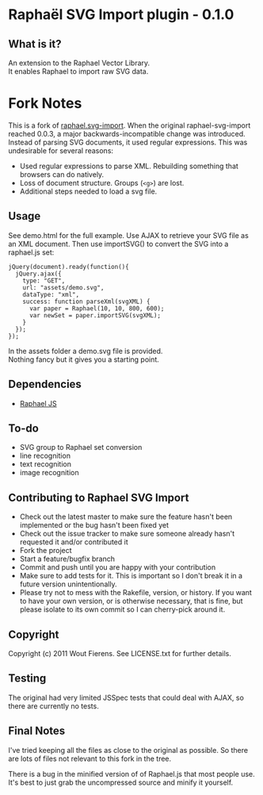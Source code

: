# Raphaël SVG Import plugin - 0.1.0

## What is it?
An extension to the Raphael Vector Library.<br/>
It enables Raphael to import raw SVG data.

Fork Notes
==========

This is a fork of [raphael.svg-import](https://github.com/wout/raphael-svg-import).
When the original raphael-svg-import reached 0.0.3, a major backwards-incompatible change was introduced.
Instead of parsing SVG documents, it used regular expressions. This was undesirable for several reasons:

* Used regular expressions to parse XML. Rebuilding something that browsers can do natively.
* Loss of document structure. Groups (`<g>`) are lost.
* Additional steps needed to load a svg file.

Usage
-----
See demo.html for the full example. Use AJAX to retrieve your SVG file as an XML document.
Then use importSVG() to convert the SVG into a raphael.js set:

    jQuery(document).ready(function(){
      jQuery.ajax({
        type: "GET",
        url: "assets/demo.svg",
        dataType: "xml",
        success: function parseXml(svgXML) {
          var paper = Raphael(10, 10, 800, 600);
          var newSet = paper.importSVG(svgXML);
        }
      });
    });

In the assets folder a demo.svg file is provided.<br/>
Nothing fancy but it gives you a starting point.

## Dependencies
- [Raphael JS](http://raphaeljs.com/)

## To-do
- SVG group to Raphael set conversion
- line recognition
- text recognition
- image recognition

## Contributing to Raphael SVG Import
 
* Check out the latest master to make sure the feature hasn't been implemented or the bug hasn't been fixed yet
* Check out the issue tracker to make sure someone already hasn't requested it and/or contributed it
* Fork the project
* Start a feature/bugfix branch
* Commit and push until you are happy with your contribution
* Make sure to add tests for it. This is important so I don't break it in a future version unintentionally.
* Please try not to mess with the Rakefile, version, or history. If you want to have your own version, or is otherwise necessary, that is fine, but please isolate to its own commit so I can cherry-pick around it.

## Copyright

Copyright (c) 2011 Wout Fierens. See LICENSE.txt for further details.

Testing
-------
The original had very limited JSSpec tests that could deal with AJAX,
so there are currently no tests.

Final Notes
-----------
I've tried keeping all the files as close to the original as possible.
So there are lots of files not relevant to this fork in the tree.

There is a bug in the minified version of of Raphael.js that most people use.
It's best to just grab the uncompressed source and minify it yourself.
